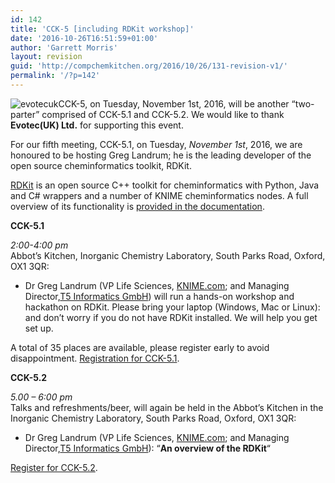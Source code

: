 ```yaml
---
id: 142
title: 'CCK-5 [including RDKit workshop]'
date: '2016-10-26T16:51:59+01:00'
author: 'Garrett Morris'
layout: revision
guid: 'http://compchemkitchen.org/2016/10/26/131-revision-v1/'
permalink: '/?p=142'
---
```


![evotecuk](http://compchemkitchen.org/wp-content/uploads/2016/10/evotecuk.png)CCK-5, on Tuesday, November 1st, 2016, will be another “two-parter” comprised of CCK-5.1 and CCK-5.2. We would like to thank **Evotec(UK) Ltd.** for supporting this event.

For our fifth meeting, CCK-5.1, on Tuesday, *November 1st*, 2016, we are honoured to be hosting Greg Landrum; he is the leading developer of the open source cheminformatics toolkit, RDKit.

[ RDKit](http://www.rdkit.org) is an open source C++ toolkit for cheminformatics with Python, Java and C# wrappers and a number of KNIME cheminformatics nodes. A full overview of its functionality is [provided in the documentation](http://www.rdkit.org/docs/Overview.html).

 **CCK-5.1**

*2:00-4:00 pm*  
Abbot’s Kitchen, Inorganic Chemistry Laboratory, South Parks Road, Oxford, OX1 3QR:

- Dr Greg Landrum (VP Life Sciences, [KNIME.com](http://www.knime.org/); and Managing Director,[T5 Informatics GmbH](http://www.t5informatics.com/)) will run a hands-on workshop and hackathon on RDKit. Please bring your laptop (Windows, Mac or Linux): and don’t worry if you do not have RDKit installed. We will help you get set up.

A total of 35 places are available, please register early to avoid disappointment. [Registration for CCK-5.1](https://www.eventbrite.com/e/comp-chem-kitchen-cck-51-tickets-28767209498?ref=enivtefor001&invite=MTA5ODMyNTEvcmljaGFyZC5jb29wZXJAY2hlbS5veC5hYy51ay8w&utm_source=eb_email&utm_medium=email&utm_campaign=inviteformalv2&utm_term=eventpage).

 **CCK-5.2**

*5.00 – 6:00 pm*  
Talks and refreshments/beer, will again be held in the Abbot’s Kitchen in the Inorganic Chemistry Laboratory, South Parks Road, Oxford, OX1 3QR:

- Dr Greg Landrum (VP Life Sciences, [KNIME.com](http://www.knime.org/); and Managing Director,[T5 Informatics GmbH](http://www.t5informatics.com/)): “**An overview of the RDKit**“

[Register for CCK-5.2](https://www.eventbrite.com/e/comp-chem-kitchen-cck-52-tickets-28863612843).